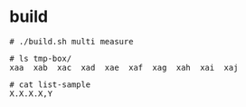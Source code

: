 # build
<pre>
# ./build.sh multi_measure
</pre>

<pre>
# ls tmp-box/
xaa  xab  xac  xad  xae  xaf  xag  xah  xai  xaj
</pre>

<pre>
# cat list-sample
X.X.X.X,Y
</pre>
